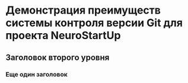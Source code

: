 # Демонстрация преимуществ системы контроля версии Git для проекта NeuroStartUp
## Заголовок второго уровня
### Еще один заголовок
